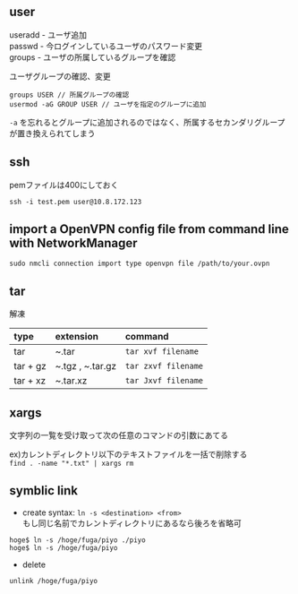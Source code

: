 ## user
useradd - ユーザ追加  
passwd - 今ログインしているユーザのパスワード変更  
groups - ユーザの所属しているグループを確認  

ユーザグループの確認、変更
```
groups USER // 所属グループの確認
usermod -aG GROUP USER // ユーザを指定のグループに追加
```
`-a` を忘れるとグループに追加されるのではなく、所属するセカンダリグループが置き換えられてしまう

## ssh
pemファイルは400にしておく
```
ssh -i test.pem user@10.8.172.123
```

##  import a OpenVPN config file from command line with NetworkManager
`sudo nmcli connection import type openvpn file /path/to/your.ovpn`

## tar 
解凍

| type     | extension        | command             |
|:---------|:-----------------|:--------------------|
| tar      | ~.tar            | `tar xvf filename`  |
| tar + gz | ~.tgz , ~.tar.gz | `tar zxvf filename` |
| tar + xz | ~.tar.xz         | `tar Jxvf filename` |

## xargs
文字列の一覧を受け取って次の任意のコマンドの引数にあてる

ex)カレントディレクトリ以下のテキストファイルを一括で削除する  
`find . -name "*.txt" | xargs rm`

## symblic link 
- create
syntax: `ln -s <destination> <from>`  
もし同じ名前でカレントディレクトリにあるなら後ろを省略可
```
hoge$ ln -s /hoge/fuga/piyo ./piyo
hoge$ ln -s /hoge/fuga/piyo
```

- delete
```
unlink /hoge/fuga/piyo
```
